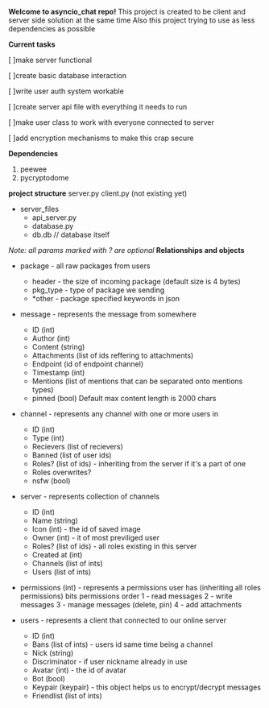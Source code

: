 **Welcome to asyncio_chat repo!**
This project is created to be client and server side solution at the same time
Also this project trying to use as less dependencies as possible

**Current tasks**

[ ]make server functional

[ ]create basic database interaction

[ ]write user auth system workable

[ ]create server api file with everything it needs to run

[ ]make user class to work with everyone connected to server

[ ]add encryption mechanisms to make this crap secure

**Dependencies**
1. peewee
2. pycryptodome

**project structure**
server.py
client.py (not existing yet)
- server_files
    - api_server.py
    - database.py
    - db.db // database itself

*Note: all params marked with ? are optional*
**Relationships and objects**

* package - all raw packages from users
    - header - the size of incoming package (default size is 4 bytes)
    - pkg_type - type of package we sending
    - *other - package specified keywords in json

* message - represents the message from somewhere
    - ID (int)
    - Author (int)
    - Content (string)
    - Attachments (list of ids reffering to attachments)
    - Endpoint (id of endpoint channel)
    - Timestamp (int)
    - Mentions (list of mentions that can be separated onto mentions types)
    - pinned (bool)
Default max content length is 2000 chars

* channel - represents any channel with one or more users in
    - ID (int)
    - Type (int)
    - Recievers (list of recievers)
    - Banned (list of user ids)
    - Roles? (list of ids) - inheriting from the server if it's a part of one
    - Roles overwrites?
    - nsfw (bool)

* server - represents collection of channels
    - ID (int)
    - Name (string)
    - Icon (int) - the id of saved image
    - Owner (int) - it of most previliged user
    - Roles? (list of ids) - all roles existing in this server
    - Created at (int)
    - Channels (list of ints)
    - Users (list of ints)

* permissions (int) - represents a permissions user has (inheriting all roles permissions)
bits permissions order
1 - read messages
2 - write messages
3 - manage messages (delete, pin)
4 - add attachments

* users - represents a client that connected to our online server
    - ID (int)
    - Bans (list of ints) - users id same time being a channel
    - Nick (string)
    - Discriminator - if user nickname already in use
    - Avatar (int) - the id of avatar
    - Bot (bool)
    - Keypair (keypair) - this object helps us to encrypt/decrypt messages
    - Friendlist (list of ints)